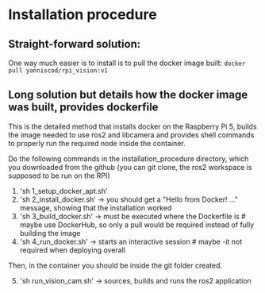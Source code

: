 # Installation procedure

## Straight-forward solution: 
One way much easier is to install is to pull the docker image built:
`
docker pull yanniscod/rpi_vision:v1
`

## Long solution but details how the docker image was built, provides dockerfile
This is the detailed method that installs docker on the Raspberry Pi 5, builds the image needed to use ros2 and libcamera and provides shell commands to properly run the required node inside the container.

Do the following commands in the installation_procedure directory, which you downloaded from the github (you can git clone, the ros2 workspace is supposed to be run on the RPI)

1) 'sh 1_setup_docker_apt.sh'
2) 'sh 2_install_docker.sh'
	-> you should get a "Hello from Docker! ..." message, showing that the installation worked
3) 'sh 3_build_docker.sh' 
	-> must be executed where the Dockerfile is # maybe use DockerHub, so only a pull would be required instead of fully building the image
4) 'sh 4_run_docker.sh'
	-> starts an interactive session # maybe -it not required when deploying overall

Then, in the container you should be inside the git folder created. 

5) 'sh run_vision_cam.sh'
	-> sources, builds and runs the ros2 application

